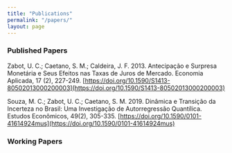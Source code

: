 ```yaml
---
title: "Publications"
permalink: "/papers/"
layout: page
---
```



### Published Papers

Zabot, U. C.; Caetano, S. M.; Caldeira, J. F. 2013. Antecipação e Surpresa Monetária e 
Seus Efeitos nas Taxas de Juros de Mercado. Economia Aplicada, 17 (2), 227-249. [https://doi.org/10.1590/S1413-80502013000200003](https://doi.org/10.1590/S1413-80502013000200003)

Souza, M. C.; Zabot, U. C.; Caetano, S. M. 2019. Dinâmica e Transição da Incerteza no Brasil:
Uma Investigação de Autorregressão Quantílica. Estudos Econômicos, 49(2), 305-335. [https://doi.org/10.1590/0101-41614924mus](https://doi.org/10.1590/0101-41614924mus)


### Working Papers
